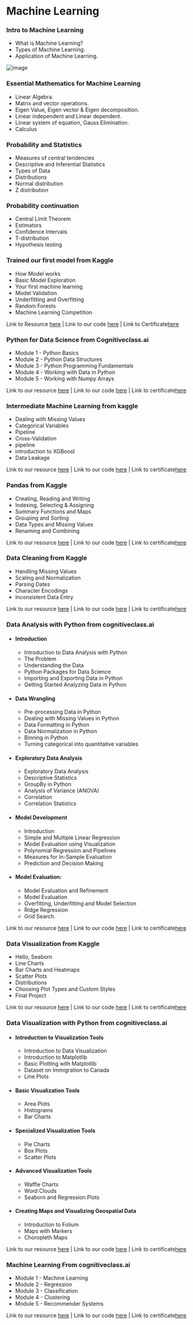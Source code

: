 # Machine Learning

### Intro to Machine Learning

* What is Machine Learning?
* Types of Machine Learning. 
* Application of Machine Learning.

![image](Images/machine-learning.jpg)

### Essential Mathematics for Machine Learning

* Linear Algebra.
* Matrix and vector operations.
* Eigen Value, Eigen vector & Eigen decomposition.
* Linear independent and Linear dependent.
* Linear system of equation, Gauss Elimination.
* Calculus

### Probability and Statistics

* Measures of central tendencies
* Descriptive and Inferential Statistics
* Types of Data
* Distributions
* Normal distribution
* Z distribution

### Probability continuation

* Central Limit Theorem
* Estimators
* Confidence Intervals
* T-distribution
* Hypothesis testing

### Trained our first model from Kaggle 

* How Model works
* Basic Model Exploration
* Your first machine learning
* Model Validation
* Underfitting and Overfitting
* Random Forests
* Machine Learning Competition

Link to Resource [here](https://www.kaggle.com/learn/intro-to-machine-learning)   |    Link to our code [here](https://github.com/ashu-ashish/100-Days-of-ML-Code-Challenge/tree/main/Code/1_Intro%20to%20machine%20Learning%20from%20kaggle)   |   Link to Certificate[here](https://www.kaggle.com/learn/certification/ashuashish/intro-to-machine-learning)
  

### Python for Data Science from Cognitiveclass.ai
 * Module 1 - Python Basics
 * Module 2 - Python Data Structures
 * Module 3 - Python Programming Fundamentals
 * Module 4 - Working with Data in Python
 * Module 5 - Working with Numpy Arrays

Link to our resource [here](https://courses.cognitiveclass.ai/courses/course-v1:Cognitiveclass+PY0101EN+v2/course/)     |   Link to our code [here]()    |   Link to certificate[here](https://courses.cognitiveclass.ai/certificates/4c87e740296542aab8489a5626238960)

### Intermediate Machine Learning from kaggle


* Dealing with Missing Values
* Categorical Variables
* Pipeline
* Cross-Validation
* pipeline
* introduction to XGBoost
* Data Leakage

Link to our resource [here](https://www.kaggle.com/learn/intermediate-machine-learning)     |   Link to our code [here](https://github.com/ashu-ashish/100-Days-of-ML-Code-Challenge/tree/main/Code/2_Intermediate%20Machine%20Learning)    |   Link to certificate[here](https://www.kaggle.com/learn/certification/ashuashish/intermediate-machine-learning)


### Pandas from Kaggle

* Creating, Reading and Writing
* Indexing, Selecting & Assigning
* Summary Functions and Maps
* Grouping and Sorting
* Data Types and Missing Values
* Renaming and Combining

Link to our resource [here](https://www.kaggle.com/learn/pandas)     |   Link to our code [here](https://github.com/ashu-ashish/100-Days-of-ML-Code-Challenge/tree/main/Code/3_Pandas)    |   Link to certificate[here](https://www.kaggle.com/learn/certification/ashuashish/pandas)

### Data Cleaning from Kaggle


* Handling Missing Values
* Scaling and Normalization
* Parsing Dates
* Character Encodings
* Inconsistent Data Entry

Link to our resource [here](https://www.kaggle.com/learn/data-cleaning)     |   Link to our code [here](https://github.com/ashu-ashish/100-Days-of-ML-Code-Challenge/tree/main/Code/4_Data%20Cleaning)    |   Link to certificate[here](https://www.kaggle.com/learn/certification/ashuashish/data-cleaning)

### Data Analysis with Python from cognitiveclass.ai

  * #### Introduction
     * Introduction to Data Analysis with Python 
     * The Problem 
     * Understanding the Data 
     * Python Packages for Data Science 
     * Importing and Exporting Data in Python 
     * Getting Started Analyzing Data in Python 


   * #### Data Wrangling
     * Pre-processing Data in Python 
     * Dealing with Missing Values in Python 
     * Data Formatting in Python 
     * Data Normalization in Python 
     * Binning in Python 
     * Turning categorical into quantitative variables 

   * #### Exploratory Data Analysis
     * Exploratory Data Analysis 
     * Descriptive Statistics 
     * GroupBy in Python 
     * Analysis of Variance (ANOVA) 
     * Correlation 
     * Correlation Statistics 

   * #### Model Development
     * Introduction
     * Simple and Multiple Linear Regression 
     * Model Evaluation using Visualization 
     * Polynomial Regression and Pipelines 
     * Measures for In-Sample Evaluation 
     * Prediction and Decision Making 

   * #### Model Evaluation:
     * Model Evaluation and Refinement 
     * Model Evaluation 
     * Overfitting, Underfitting and Model Selection 
     * Ridge Regression
     * Grid Search.

Link to our resource [here](https://courses.cognitiveclass.ai/courses/course-v1:CognitiveClass+DA0101EN+2017/course/)    |   Link to our code [here]()  |   Link to certificate[here](https://courses.cognitiveclass.ai/certificates/201a85e3a52d476e8c4ec5380ba18c55)

### Data Visualization from Kaggle

* Hello, Seaborn
* Line Charts
* Bar Charts and Heatmaps
* Scatter Plots
* Distributions
* Choosing Plot Types and Custom Styles
* Final Project

Link to our resource [here](https://www.kaggle.com/learn/data-visualization)    |   Link to our code [here](https://github.com/ashu-ashish/Machine-Learning/tree/main/Code/6_Data%20Visualization%20from%20kaggle)  |   Link to certificate[here](https://www.kaggle.com/learn/certification/ashuashish/data-visualization)

### Data Visualization with Python from cognitiveclass.ai

* #### Introduction to Visualization Tools

  * Introduction to Data Visualization
  * Introduction to Matplotlib 
  * Basic Plotting with Matplotlib 
  * Dataset on Immigration to Canada
  * Line Plots 

* #### Basic Visualization Tools

  * Area Plots 
  * Histograms 
  * Bar Charts 

* #### Specialized Visualization Tools
  * Pie Charts 
  * Box Plots 
  * Scatter Plots 

* #### Advanced Visualization Tools

  * Waffle Charts 
  * Word Clouds 
  * Seaborn and Regression Plots 

* #### Creating Maps and Visualizing Geospatial Data

  * Introduction to Folium 
  * Maps with Markers  
  * Choropleth Maps 

Link to our resource [here](https://courses.cognitiveclass.ai/courses/course-v1:CognitiveClass+DV0101EN+v1/course/)    |   Link to our code [here]()  |   Link to certificate[here](https://courses.cognitiveclass.ai/certificates/b123bd29449e4cddb096ee8d73806310)


### Machine Learning From cognitiveclass.ai

 * Module 1 - Machine Learning
 * Module 2 - Regression
 * Module 3 - Classification
 * Module 4 - Clustering
 * Module 5 - Recommender Systems


Link to our resource [here](https://courses.cognitiveclass.ai/courses/course-v1:CognitiveClass+ML0101ENv3+2018/course/)    |   Link to our code [here]()  |   Link to certificate[here](https://courses.cognitiveclass.ai/certificates/b4456440298f4689b2ca3cd455703124)